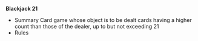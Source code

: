 **Blackjack 21**
- Summary
Card game whose object is to be dealt cards having a higher count than those of the dealer, up to but not exceeding 21
- Rules
